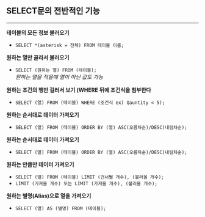 ## SELECT문의 전반적인 기능
___
**테이블의 모든 정보 불러오기**  
* `SELECT *(asterisk = 전체) FROM 테이블 이름;`  

**원하는 열만 골라서 불러오기**  
* `SELECT (원하는 열) FROM (테이블);`  
*원하는 열을 적을때 열이 아닌 값도 가능*  

**원하는 조건의 행만 걸러서 보기 (WHERE 뒤에 조건식을 첨부한다**  
* `SELECT (열) FROM (테이블) WHERE (조건식 ex) Qauntity < 5);`  

**원하는 순서대로 데이터 가져오기**
* `SELECT (열) FROM (테이블) ORDER BY (열) ASC(오름차순)/DESC(내림차순);`  

**원하는 순서대로 데이터 가져오기**
* `SELECT (열) FROM (테이블) ORDER BY (열) ASC(오름차순)/DESC(내림차순);`  

**원하는 만큼만 데이터 가져오기**
* `SELECT (열) FROM (테이블) LIMIT (건너뛸 개수), (불러올 개수);`
* `LIMIT (가져올 개수) 또는 LIMIT (가져올 개수), (불러올 개수);`  

**원하는 별명(Alias)으로 열을 가져오기**
* `SELECT (열) AS (별명) FROM (테이블);`  
